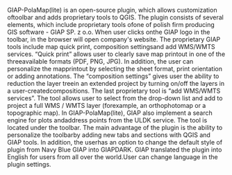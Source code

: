GIAP-PolaMap(lite) is an open-source plugin, which allows customization oftoolbar and adds proprietary tools to QGIS.
The plugin consists of several elements, which include proprietary tools ofone of polish firm producing GIS software - GIAP SP. z o.o. When user clicks onthe GIAP logo in the toolbar, in the browser will open company's website.
The proprietary GIAP tools include map quick print, composition settingsand add WMS/WMTS services. 
“Quick print” allows user to clearly save map printout in one of the threeavailable formats (PDF, PNG, JPG). In addition, the user can personalize the mapprintout by selecting the sheet format, print orientation or adding annotations.
The “composition settings” gives user the ability to reduction the layer treein   an   extended   project   by   turning   on/off   the   layers   in   a   user-createdcompositions.
The last proprietary tool is “add WMS/WMTS services”. The tool allows user to select from the drop-down list and add to project a full WMS / WMTS layer (forexample, an orthophotomap or a topographic map). 
In GIAP-PolaMap(lite), GIAP also implement a search engine for plots andaddress points from the ULDK service. The tool is located under the toolbar.
The main advantage of the plugin is the ability to personalize the toolbarby adding new tabs and sections with QGIS and GIAP tools. In addition, the userhas an option to change the default style of plugin from Navy Blue GIAP into GIAPDARK.
GIAP translated the plugin into English for users from all over the world.User can change language in the plugin settings.
